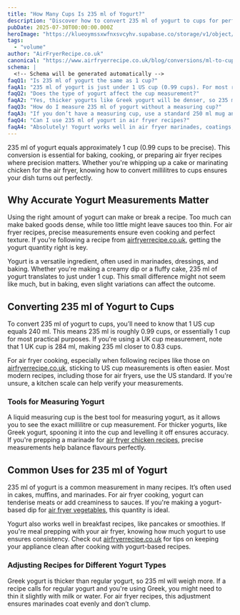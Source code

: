 ```yaml
---
title: "How Many Cups Is 235 ml of Yogurt?"
description: "Discover how to convert 235 ml of yogurt to cups for perfect baking and air fryer recipes. Get precise measurements every time!"
pubDate: 2025-07-30T00:00:00.000Z
heroImage: "https://klueoymssxwfnxsvcyhv.supabase.co/storage/v1/object/public/Shmucket/how-many-cups-is-235-ml-of-yogurt.webp"
tags:
  - "volume"
author: "AirFryerRecipe.co.uk"
canonical: "https://www.airfryerrecipe.co.uk/blog/conversions/ml-to-cups/how-many-cups-is-235-ml-of-yogurt"
schema: |
  <!-- Schema will be generated automatically -->
faqQ1: "Is 235 ml of yogurt the same as 1 cup?"
faqA1: "235 ml of yogurt is just under 1 US cup (0.99 cups). For most recipes, you can round it to 1 cup without issue. If precision is critical, like in baking, use a measuring cup marked in millilitres."
faqQ2: "Does the type of yogurt affect the cup measurement?"
faqA2: "Yes, thicker yogurts like Greek yogurt will be denser, so 235 ml may weigh more than regular yogurt. However, the volume in cups remains roughly the same unless the recipe specifies otherwise."
faqQ3: "How do I measure 235 ml of yogurt without a measuring cup?"
faqA3: "If you don’t have a measuring cup, use a standard 250 ml mug and fill it just under the brim. Alternatively, weigh it—235 ml of yogurt is about 245 grams for regular yogurt."
faqQ4: "Can I use 235 ml of yogurt in air fryer recipes?"
faqA4: "Absolutely! Yogurt works well in air fryer marinades, coatings, and even baking. Just ensure you measure accurately to avoid overly wet or dry results. Check <a href=https://www.airfryerrecipe.co.uk>airfryerrecipe.co.uk</a> for yogurt-based air fryer ideas."
---
```

<p>235 ml of yogurt equals approximately 1 cup (0.99 cups to be precise). This conversion is essential for baking, cooking, or preparing air fryer recipes where precision matters. Whether you're whipping up a cake or marinating chicken for the air fryer, knowing how to convert millilitres to cups ensures your dish turns out perfectly.</p>  

<h2>Why Accurate Yogurt Measurements Matter</h2>  
<p>Using the right amount of yogurt can make or break a recipe. Too much can make baked goods dense, while too little might leave sauces too thin. For air fryer recipes, precise measurements ensure even cooking and perfect texture. If you're following a recipe from <a href=https://www.airfryerrecipe.co.uk/recipes>airfryerrecipe.co.uk</a>, getting the yogurt quantity right is key.</p>  

<p>Yogurt is a versatile ingredient, often used in marinades, dressings, and baking. Whether you're making a creamy dip or a fluffy cake, 235 ml of yogurt translates to just under 1 cup. This small difference might not seem like much, but in baking, even slight variations can affect the outcome.</p>  

<h2>Converting 235 ml of Yogurt to Cups</h2>  
<p>To convert 235 ml of yogurt to cups, you’ll need to know that 1 US cup equals 240 ml. This means 235 ml is roughly 0.99 cups, or essentially 1 cup for most practical purposes. If you're using a UK cup measurement, note that 1 UK cup is 284 ml, making 235 ml closer to 0.83 cups.</p>  

<p>For air fryer cooking, especially when following recipes like those on <a href=https://www.airfryerrecipe.co.uk/air-fryer-conversion-chart>airfryerrecipe.co.uk</a>, sticking to US cup measurements is often easier. Most modern recipes, including those for air fryers, use the US standard. If you're unsure, a kitchen scale can help verify your measurements.</p>  

<h3>Tools for Measuring Yogurt</h3>  
<p>A liquid measuring cup is the best tool for measuring yogurt, as it allows you to see the exact millilitre or cup measurement. For thicker yogurts, like Greek yogurt, spooning it into the cup and levelling it off ensures accuracy. If you're prepping a marinade for <a href=https://www.airfryerrecipe.co.uk/recipe-category/chicken>air fryer chicken recipes</a>, precise measurements help balance flavours perfectly.</p>  

<h2>Common Uses for 235 ml of Yogurt</h2>  
<p>235 ml of yogurt is a common measurement in many recipes. It’s often used in cakes, muffins, and marinades. For air fryer cooking, yogurt can tenderise meats or add creaminess to sauces. If you're making a yogurt-based dip for <a href=https://www.airfryerrecipe.co.uk/recipe-category/vegetables>air fryer vegetables</a>, this quantity is ideal.</p>  

<p>Yogurt also works well in breakfast recipes, like pancakes or smoothies. If you're meal prepping with your air fryer, knowing how much yogurt to use ensures consistency. Check out <a href=https://www.airfryerrecipe.co.uk/air-fryer-cleaner>airfryerrecipe.co.uk</a> for tips on keeping your appliance clean after cooking with yogurt-based recipes.</p>  

<h3>Adjusting Recipes for Different Yogurt Types</h3>  
<p>Greek yogurt is thicker than regular yogurt, so 235 ml will weigh more. If a recipe calls for regular yogurt and you're using Greek, you might need to thin it slightly with milk or water. For air fryer recipes, this adjustment ensures marinades coat evenly and don’t clump.</p>

